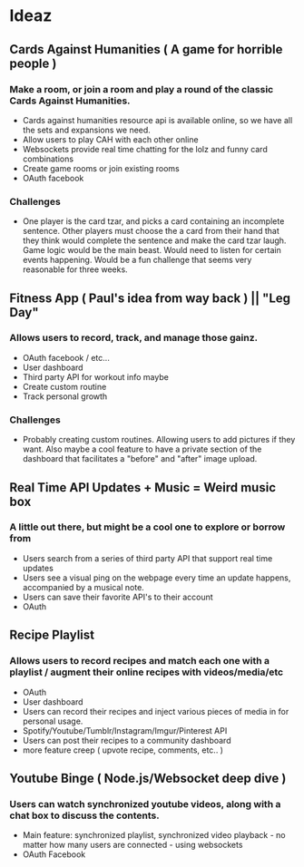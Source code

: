 # Ideaz

## Cards Against Humanities ( A game for horrible people ) 
### Make a room, or join a room and play a round of the classic Cards Against Humanities.
* Cards against humanities resource api is available online, so we have all the sets and expansions we need.
* Allow users to play CAH with each other online
* Websockets provide real time chatting for the lolz and funny card combinations
* Create game rooms or join existing rooms
* OAuth facebook

### Challenges
* One player is the card tzar, and picks a card containing an incomplete sentence. Other players must choose the a card from their hand that they think would complete the sentence and make the card tzar laugh. Game logic would be the main beast. Would need to listen for certain events happening. Would be a fun challenge that seems very reasonable for three weeks.

## Fitness App ( Paul's idea from way back ) || "Leg Day"
### Allows users to record, track, and manage those gainz.
* OAuth facebook / etc...
* User dashboard
* Third party API for workout info maybe
* Create custom routine
* Track personal growth

### Challenges
* Probably creating custom routines. Allowing users to add pictures if they want. Also maybe a cool feature to have a private section of the dashboard that facilitates a "before" and "after" image upload.

## Real Time API Updates + Music = Weird music box
### A little out there, but might be a cool one to explore or borrow from
* Users search from a series of third party API that support real time updates
* Users see a visual ping on the webpage every time an update happens, accompanied by a musical note.
* Users can save their favorite API's to their account
* OAuth

## Recipe Playlist
### Allows users to record recipes and match each one with a playlist / augment their online recipes with videos/media/etc
* OAuth
* User dashboard
* Users can record their recipes and inject various pieces of media in for personal usage.
* Spotify/Youtube/Tumblr/Instagram/Imgur/Pinterest API
* Users can post their recipes to a community dashboard
* more feature creep ( upvote recipe, comments, etc.. )

## Youtube Binge ( Node.js/Websocket deep dive )
### Users can watch synchronized youtube videos, along with a chat box to discuss the contents. 
* Main feature: synchronized playlist, synchronized video playback - no matter how many users are connected - using websockets
* OAuth Facebook


